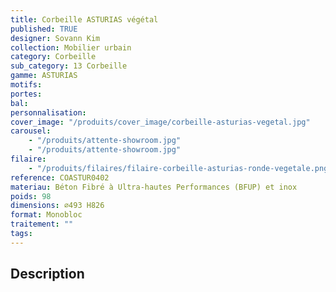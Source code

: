 ```yaml
---
title: Corbeille ASTURIAS végétal
published: TRUE
designer: Sovann Kim
collection: Mobilier urbain
category: Corbeille
sub_category: 13 Corbeille
gamme: ASTURIAS
motifs:
portes:
bal:
personnalisation:
cover_image: "/produits/cover_image/corbeille-asturias-vegetal.jpg"
carousel:
    - "/produits/attente-showroom.jpg"
    - "/produits/attente-showroom.jpg"
filaire:
    - "/produits/filaires/filaire-corbeille-asturias-ronde-vegetale.png"
reference: COASTUR0402
materiau: Béton Fibré à Ultra-hautes Performances (BFUP) et inox
poids: 98
dimensions: ⌀493 H826
format: Monobloc
traitement: ""
tags:
---
```


## Description
